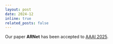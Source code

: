 ```yaml
---
layout: post
date: 2024-12
inline: true
related_posts: false
---
```


Our paper <b>ARNet</b> has been accepted to <u>AAAI 2025</u>.
